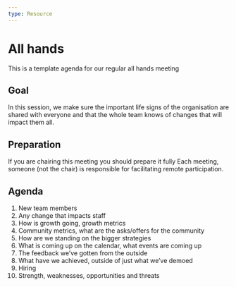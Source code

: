 ```yaml
---
type: Resource
---
```


# All hands

This is a template agenda for our regular all hands meeting

## Goal

In this session, we make sure the important life signs of the organisation are shared with everyone and that the whole team knows of changes that will impact them all.

## Preparation

If you are chairing this meeting you should prepare it fully
Each meeting, someone (not the chair) is responsible for facilitating remote participation.

## Agenda

1) New team members
2) Any change that impacts staff
3) How is growth going, growth metrics
4) Community metrics, what are the asks/offers for the community
5) How are we standing on the bigger strategies
6) What is coming up on the calendar, what events are coming up
7) The feedback we’ve gotten from the outside
8) What have we achieved, outside of just what we’ve demoed
9) Hiring
10) Strength, weaknesses, opportunities and threats
